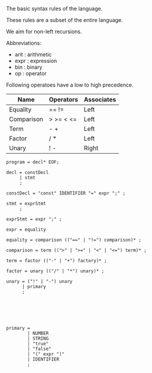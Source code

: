 The basic syntax rules of the language.

These rules are a subset of the entire language.

We aim for non-left recursions.

Abbreviations:
- arit : arithmetic
- expr : expression
- bin  : binary
- op   : operator

Following operatoes have a low to high precedence.

Name       | Operators | Associates
-----------|-----------|-------------
Equality   | == !=     | Left
Comparison | > >= < <= | Left
Term       | - +       | Left
Factor     | / *       | Left
Unary      | ! -       | Right

```ebnf
program = decl* EOF;

decl = constDecl
     | stmt
     ;

constDecl = "const" IDENTIFIER "=" expr ";" ;

stmt = exprStmt
     ;

exprStmt = expr ";" ;

expr = equality

equality = comparison (("==" | "!=") comparison)* ;

comparison = term ((">" | ">=" | "<" | "<=") term)* ;

term = factor (("-" | "+") factory)* ;

factor = unary (("/" | "*") unary)* ;

unary = ("!" | "-") unary
      | primary
      ;






primary =
        | NUMBER
        | STRING 
        | "true"
        | "false"
        | "(" expr ")"
        | IDENTIFIER
        ;
```
